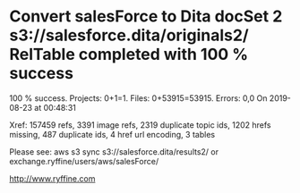 # Convert salesForce to Dita docSet 2 s3://salesforce.dita/originals2/ RelTable completed with 100 % success

100 % success. Projects: 0+1=1.  Files: 0+53915=53915. Errors: 0,0  On 2019-08-23 at 00:48:31

Xref: 157459 refs, 3391 image refs, 2319 duplicate topic ids, 1202 hrefs missing, 487 duplicate ids, 4 href url encoding, 3 tables

Please see: aws s3 sync s3://salesforce.dita/results2/ or exchange.ryffine/users/aws/salesForce/

http://www.ryffine.com
